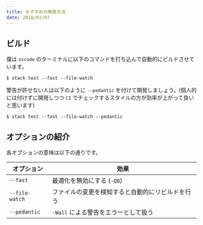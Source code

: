 ```yaml
---
title: おすすめの開発方法
date: 2018/01/07
---
```


## ビルド
僕は `vscode` のターミナルに以下のコマンドを打ち込んで自動的にビルドさせています。

```shell
$ stack test --fast --file-watch
```

警告が許せない人は以下のように `--pedantic` を付けて開発しましょう。(個人的には付けずに開発しつつ `CI` でチェックするスタイルの方が効率が上がって良いと思います)

```shell
$ stack test --fast --file-watch --pedantic
```

## オプションの紹介

各オプションの意味は以下の通りです。

オプション | 効果
---------|-------
`--fast` | 最適化を無効にする (`-O0`)
`--file-watch` | ファイルの変更を検知すると自動的にリビルドを行う
`--pedantic` | `-Wall` による警告をエラーとして扱う
